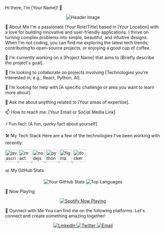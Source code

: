 Hi there, I'm [Your Name]! 👋
<p align="center">
<img src="https://www.google.com/search?q=https://placehold.co/800x200/1a1a1a/ffffff%3Ftext%3DWelcome%2Bto%2Bmy%2BDigital%2BGarden" alt="Header Image"/>
</p>

🚀 About Me
I'm a passionate [Your Role/Title] based in [Your Location] with a love for building innovative and user-friendly applications. I thrive on turning complex problems into simple, beautiful, and intuitive designs. When I'm not coding, you can find me exploring the latest tech trends, contributing to open-source projects, or enjoying a good cup of coffee.

🔭 I’m currently working on a [Project Name] that aims to [Briefly describe the project's goal].

👯 I’m looking to collaborate on projects involving [Technologies you're interested in, e.g., React, Python, AI].

🤔 I’m looking for help with [A specific challenge or area you want to learn more about].

💬 Ask me about anything related to [Your areas of expertise].

📫 How to reach me: [Your Email or Social Media Link]

⚡ Fun fact: [A fun, quirky fact about yourself]

🛠️ My Tech Stack
Here are a few of the technologies I've been working with recently:

<p align="left">
<a href="https://developer.mozilla.org/en-US/docs/Web/JavaScript" target="_blank" rel="noreferrer"> <img src="https://www.google.com/search?q=https://raw.githubusercontent.com/devicons/devicon/master/icons/javascript/javascript-original.svg" alt="javascript" width="40" height="40"/> </a>
<a href="https://reactjs.org/" target="_blank" rel="noreferrer"> <img src="https://www.google.com/search?q=https://raw.githubusercontent.com/devicons/devicon/master/icons/react/react-original-wordmark.svg" alt="react" width="40" height="40"/> </a>
<a href="https://nodejs.org" target="_blank" rel="noreferrer"> <img src="https://www.google.com/search?q=https://raw.githubusercontent.com/devicons/devicon/master/icons/nodejs/nodejs-original-wordmark.svg" alt="nodejs" width="40" height="40"/> </a>
<a href="https://www.python.org" target="_blank" rel="noreferrer"> <img src="https://www.google.com/search?q=https://raw.githubusercontent.com/devicons/devicon/master/icons/python/python-original.svg" alt="python" width="40" height="40"/> </a>
<a href="https://www.figma.com/" target="_blank" rel="noreferrer"> <img src="https://www.google.com/search?q=https://www.figma.com/file/VKyv_oJ4jo8dZ2gQj0qAso/Figma-Logo-Vectors%3Fnode-id%3D2%253A2" alt="figma" width="40" height="40"/> </a>
<a href="https://www.docker.com/" target="_blank" rel="noreferrer"> <img src="https://www.google.com/search?q=https://raw.githubusercontent.com/devicons/devicon/master/icons/docker/docker-original-wordmark.svg" alt="docker" width="40" height="40"/> </a>
</p>

📊 My GitHub Stats
<p align="center">
<img src="https://github-readme-stats.vercel.app/api?username=[Your-GitHub-Username]&show_icons=true&theme=radical" alt="Your GitHub Stats"/>
<img src="https://www.google.com/search?q=https://github-readme-stats.vercel.app/api/top-langs/%3Fusername%3D[Your-GitHub-Username]&layout=compact&theme=radical" alt="Top Languages"/>
</p>

🎵 Now Playing
<p align="center">
<a href="https://www.google.com/search?q=https://open.spotify.com/user/[Your-Spotify-Username]">
<img src="https://www.google.com/search?q=https://readme-spotify-tingz.vercel.app/api/now-playing%3Fuser%3D[Your-Spotify-Username]&theme=dark" alt="Spotify Now Playing" />
</a>
</p>

🤝 Connect with Me
You can find me on the following platforms. Let's connect and create something amazing together!

<p align="center">
<a href="https://www.google.com/search?q=https://linkedin.com/in/[Your-LinkedIn-Username]">
<img src="https://www.google.com/search?q=https://img.shields.io/badge/LinkedIn-0077B5%3Fstyle%3Dfor-the-badge%26logo%3Dlinkedin%26logoColor%3Dwhite" alt="LinkedIn"/>
</a>
<a href="https://twitter.com/[Your-Twitter-Username]">
<img src="https://www.google.com/search?q=https://img.shields.io/badge/Twitter-1DA1F2%3Fstyle%3Dfor-the-badge%26logo%3Dtwitter%26logoColor%3Dwhite" alt="Twitter"/>
</a>
<a href="mailto:[Your-Email]">
<img src="https://www.google.com/search?q=https://img.shields.io/badge/Email-D14836%3Fstyle%3Dfor-the-badge%26logo%3Dgmail%26logoColor%3Dwhite" alt="Email"/>
</a>
</p>
